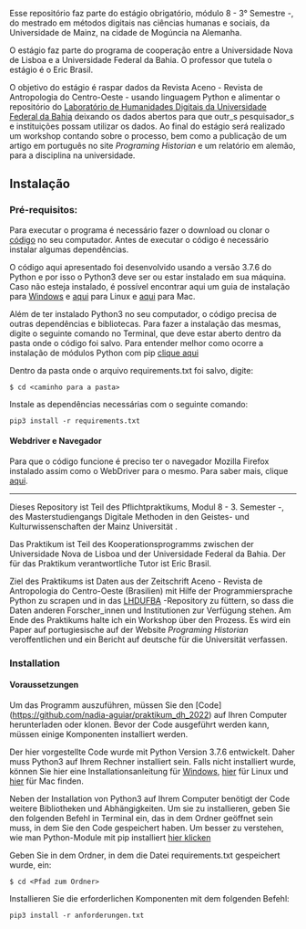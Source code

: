 Esse repositório faz parte do estágio obrigatório, módulo 8 - 3° Semestre -, do mestrado em métodos digitais nas ciências humanas e sociais, da Universidade de Mainz, na cidade de Mogúncia na Alemanha. 

O estágio faz parte do programa de cooperação entre a Universidade Nova de Lisboa e a Universidade Federal da Bahia. O professor que tutela o estágio é o Eric Brasil. 

O objetivo do estágio é raspar dados da Revista Aceno - Revista de Antropologia do Centro-Oeste - usando linguagem Python e alimentar o repositório do [Laboratório de Humanidades Digitais da Universidade Federal da Bahia](https://github.com/LABHDUFBA) deixando os dados abertos para que outr_s pesquisador_s e instituições possam utilizar os dados. Ao final do estágio será realizado um workshop contando sobre o processo, bem como a publicação de um artigo em português no site *Programing Historian* e um relatório em alemão, para a disciplina na universidade.

## Instalação 
### Pré-requisitos:

Para executar o programa é necessário fazer o download ou clonar o [código](https://github.com/nadia-aguiar/praktikum_dh_2022) no seu computador. Antes de executar o código é necessário instalar algumas dependências.

O código aqui apresentado foi desenvolvido usando a versão 3.7.6 do Python e por isso o Python3 deve ser ou estar instalado em sua máquina. Caso não esteja instalado, é possível encontrar aqui um guia de instalação para [Windows](https://python.org.br/instalacao-linux/) e [aqui](https://python.org.br/instalacao-linux/) para Linux e [aqui](https://python.org.br/instalacao-mac/) para Mac.

Além de ter instalado Python3 no seu computador, o código precisa de outras dependências e bibliotecas. Para fazer a instalação das mesmas, digite o seguinte comando no Terminal, que deve estar aberto dentro da pasta onde o código foi salvo. Para entender melhor como ocorre a instalação de módulos Python com pip [clique aqui](https://programminghistorian.org/pt/licoes/instalacao-modulos-python-pip)

Dentro da pasta onde o arquivo requirements.txt foi salvo, digite:

~~~
$ cd <caminho para a pasta>
~~~

Instale as dependências necessárias com o seguinte comando:

~~~
pip3 install -r requirements.txt
~~~

#### Webdriver e Navegador

Para que o código funcione é preciso ter o navegador Mozilla Firefox instalado assim como o WebDriver para o mesmo. Para saber mais, clique [aqui](https://labhdufba.github.io/ferramentas_scielo_v2/#webdriver-e-navegador).

---

Dieses Repository ist Teil des Pflichtpraktikums, Modul 8 - 3. Semester -, des Masterstudiengangs Digitale Methoden in den Geistes- und Kulturwissenschaften der Mainz Universität .

Das Praktikum ist Teil des Kooperationsprogramms zwischen der Universidade Nova de Lisboa und der Universidade Federal da Bahia. Der für das Praktikum verantwortliche Tutor ist Eric Brasil.

Ziel des Praktikums ist Daten aus der Zeitschrift Aceno - Revista de Antropologia do Centro-Oeste (Brasilien) mit Hilfe der Programmiersprache Python zu scrapen und in das [LHDUFBA](https://github.com/LABHDUFBA) -Repository zu füttern, so dass die Daten anderen Forscher_innen und Institutionen zur Verfügung stehen. Am Ende des Praktikums halte ich ein Workshop über den Prozess. Es wird ein Paper auf portugiesische auf der Website *Programing Historian* veroffentlichen und ein Bericht auf deutsche für die Universität verfassen.

### Installation

#### Voraussetzungen

Um das Programm auszuführen, müssen Sie den [Code] (https://github.com/nadia-aguiar/praktikum_dh_2022) auf Ihren Computer herunterladen oder klonen. Bevor der Code ausgeführt werden kann, müssen einige Komponenten installiert werden.

Der hier vorgestellte Code wurde mit Python Version 3.7.6 entwickelt. Daher muss Python3 auf Ihrem Rechner installiert sein. Falls nicht installiert wurde, können Sie hier eine Installationsanleitung für [Windows](https://python.org.br/instalacao-linux/), [hier](https://python.org.br/instalacao-linux/) für Linux und [hier](https://python.org.br/instalacao-mac/) für Mac finden.

Neben der Installation von Python3 auf Ihrem Computer benötigt der Code weitere Bibliotheken und Abhängigkeiten. Um sie zu installieren, geben Sie den folgenden Befehl in Terminal ein, das in dem Ordner geöffnet sein muss, in dem Sie den Code gespeichert haben. Um besser zu verstehen, wie man Python-Module mit pip installiert [hier klicken](https://programminghistorian.org/pt/licoes/instalacao-modulos-python-pip)

Geben Sie in dem Ordner, in dem die Datei requirements.txt gespeichert wurde, ein:

~~~
$ cd <Pfad zum Ordner>
~~~

Installieren Sie die erforderlichen Komponenten mit dem folgenden Befehl:

~~~
pip3 install -r anforderungen.txt
~~~
